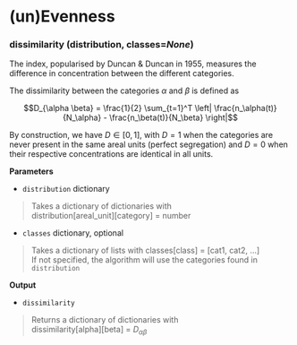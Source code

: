 # (un)Evenness

### **dissimilarity** (distribution, classes=*None*)

The index, popularised by Duncan & Duncan in 1955, measures the difference in
concentration between the different categories.

The dissimilarity between the categories $\alpha$ and $\beta$ is defined as

$$D_{\alpha \beta} = \frac{1}{2} \sum_{t=1}^T \left| \frac{n_\alpha(t)}{N_\alpha} - \frac{n_\beta(t)}{N_\beta} \right|$$

By construction, we have $D \in \left[0, 1\right]$, with $D=1$ when the
categories are never present in the same areal units (perfect segregation) and
$D=0$ when their respective concentrations are identical in all units.

**Parameters**

* `distribution`  dictionary
> Takes a dictionary of dictionaries with  
> distribution[areal_unit][category] = number 
* `classes` dictionary, optional
> Takes a dictionary of lists with classes[class] = [cat1, cat2, ...]  
> If not specified, the algorithm will use the categories found in
> `distribution`

**Output**

* `dissimilarity` 
> Returns a dictionary of dictionaries with  
dissimilarity[alpha][beta] = $D_{\alpha \beta}$ 


